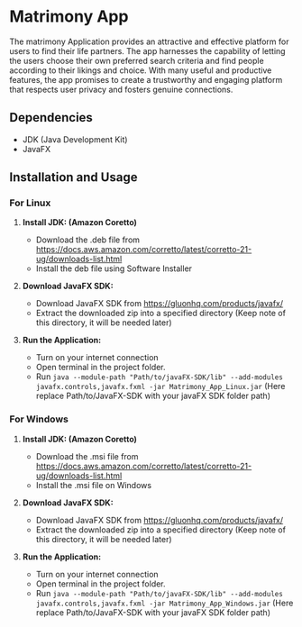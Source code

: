 # Matrimony App

The matrimony Application provides an attractive and effective platform for users to find their life partners. The app harnesses the capability of letting the users choose their own preferred search criteria and find people according to their likings and choice. With many useful and productive features, the app promises to create a trustworthy and engaging platform that respects user privacy and fosters genuine connections.


## Dependencies

- JDK (Java Development Kit)
- JavaFX

## Installation and Usage

### For Linux

1. **Install JDK: (Amazon Coretto)**
   - Download the .deb file from https://docs.aws.amazon.com/corretto/latest/corretto-21-ug/downloads-list.html
   - Install the deb file using Software Installer

2. **Download JavaFX SDK:**
   - Download JavaFX SDK from https://gluonhq.com/products/javafx/
   - Extract the downloaded zip into a specified directory (Keep note of this directory, it will be needed later)

3. **Run the Application:**
   - Turn on your internet connection
   - Open terminal in the project folder.
   - Run `java --module-path "Path/to/javaFX-SDK/lib" --add-modules javafx.controls,javafx.fxml -jar Matrimony_App_Linux.jar` (Here replace Path/to/JavaFX-SDK with your javaFX SDK folder path)

### For Windows


1. **Install JDK: (Amazon Coretto)**
   - Download the .msi file from https://docs.aws.amazon.com/corretto/latest/corretto-21-ug/downloads-list.html
   - Install the .msi file on Windows

2. **Download JavaFX SDK:**
   - Download JavaFX SDK from https://gluonhq.com/products/javafx/
   - Extract the downloaded zip into a specified directory (Keep note of this directory, it will be needed later)

3. **Run the Application:**
   - Turn on your internet connection
   - Open terminal in the project folder.
   - Run `java --module-path "Path/to/javaFX-SDK/lib" --add-modules javafx.controls,javafx.fxml -jar Matrimony_App_Windows.jar` (Here replace Path/to/JavaFX-SDK with your javaFX SDK folder path)
